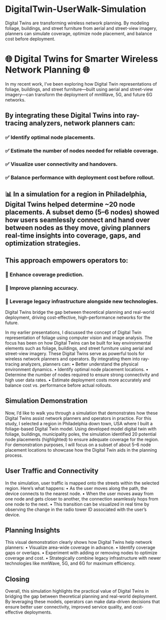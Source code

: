 # DigitalTwin-UserWalk-Simulation
Digital Twins are transforming wireless network planning. By modeling foliage, buildings, and street furniture from aerial and street-view imagery, planners can simulate coverage, optimize node placement, and balance cost before deployment.

# 🌐 Digital Twins for Smarter Wireless Network Planning 🌐
In my recent work, I’ve been exploring how Digital Twin representations of foliage, buildings, and street furniture—built using aerial and street-view imagery—can transform the deployment of mmWave, 5G, and future 6G networks.
## By integrating these Digital Twins into ray-tracing analyzers, network planners can:
### ✅ Identify optimal node placements.
### ✅ Estimate the number of nodes needed for reliable coverage.
### ✅ Visualize user connectivity and handovers.
### ✅ Balance performance with deployment cost before rollout.

## 📊 In a simulation for a region in Philadelphia, Digital Twins helped determine ~20 node placements. A subset demo (5–6 nodes) showed how users seamlessly connect and hand over between nodes as they move, giving planners real-time insights into coverage, gaps, and optimization strategies.
## This approach empowers operators to:
### 🔹 Enhance coverage prediction.
### 🔹 Improve planning accuracy.
### 🔹 Leverage legacy infrastructure alongside new technologies.
Digital Twins bridge the gap between theoretical planning and real-world deployment, driving cost-effective, high-performance networks for the future.

In my earlier presentations, I discussed the concept of Digital Twin representation of foliage using computer vision and image analysis. The focus has been on how Digital Twins can be built for key environmental elements such as foliage, buildings, and street furniture using aerial and street-view imagery.
These Digital Twins serve as powerful tools for wireless network planners and operators. By integrating them into ray-tracing analyzers, planners can:
	• Better understand the physical environment dynamics.
	• Identify optimal node placement locations.
	• Determine the number of nodes required to ensure strong connectivity and high user data rates.
	• Estimate deployment costs more accurately and balance cost vs. performance before actual rollouts.

## Simulation Demonstration
Now, I’d like to walk you through a simulation that demonstrates how these Digital Twins assist network planners and operators in practice.
For this study, I selected a region in Philadelphia down town, USA where I built a foliage-based Digital Twin model. Using developed model digital twin with foliage, buildings, municipality poles, the simulation identified 20 potential node placements (highlighted) to ensure adequate coverage for the region.
For demonstration purposes, I will focus on a subset of about 5–6 node placement locations to showcase how the Digital Twin aids in the planning process.

## User Traffic and Connectivity
In the simulation, user traffic is mapped onto the streets within the selected region. Here’s what happens:
	• As the user moves along the path, the device connects to the nearest node.
	• When the user moves away from one node and gets closer to another, the connection seamlessly hops from one node to the next.
	• This transition can be visualized in real time by observing the change in the radio tower ID associated with the user’s device.

## Planning Insights
This visual demonstration clearly shows how Digital Twins help network planners:
	• Visualize area-wide coverage in advance.
	• Identify coverage gaps or overlaps.
	• Experiment with adding or removing nodes to optimize coverage and cost.
	• Strategically combine legacy infrastructure with newer technologies like mmWave, 5G, and 6G for maximum efficiency.

## Closing
Overall, this simulation highlights the practical value of Digital Twins in bridging the gap between theoretical planning and real-world deployment. By leveraging these models, operators can make data-driven decisions that ensure better user connectivity, improved service quality, and cost-effective deployments.

